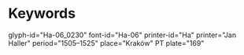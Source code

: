# Keywords
glyph-id="Ha-06_0230"
font-id="Ha-06"
printer-id="Ha"
printer="Jan Haller"
period="1505–1525"
place="Kraków"
PT plate="169"

